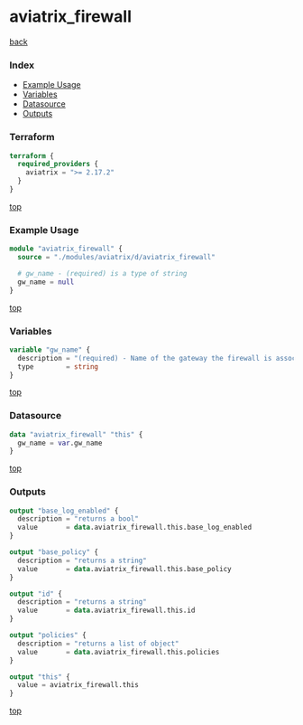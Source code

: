 # aviatrix_firewall

[back](../aviatrix.md)

### Index

- [Example Usage](#example-usage)
- [Variables](#variables)
- [Datasource](#datasource)
- [Outputs](#outputs)

### Terraform

```terraform
terraform {
  required_providers {
    aviatrix = ">= 2.17.2"
  }
}
```

[top](#index)

### Example Usage

```terraform
module "aviatrix_firewall" {
  source = "./modules/aviatrix/d/aviatrix_firewall"

  # gw_name - (required) is a type of string
  gw_name = null
}
```

[top](#index)

### Variables

```terraform
variable "gw_name" {
  description = "(required) - Name of the gateway the firewall is associated with."
  type        = string
}
```

[top](#index)

### Datasource

```terraform
data "aviatrix_firewall" "this" {
  gw_name = var.gw_name
}
```

[top](#index)

### Outputs

```terraform
output "base_log_enabled" {
  description = "returns a bool"
  value       = data.aviatrix_firewall.this.base_log_enabled
}

output "base_policy" {
  description = "returns a string"
  value       = data.aviatrix_firewall.this.base_policy
}

output "id" {
  description = "returns a string"
  value       = data.aviatrix_firewall.this.id
}

output "policies" {
  description = "returns a list of object"
  value       = data.aviatrix_firewall.this.policies
}

output "this" {
  value = aviatrix_firewall.this
}
```

[top](#index)